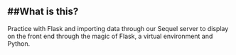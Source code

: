 ##What is this?
---
Practice with Flask and importing data through our Sequel server to display on the front end through the magic of Flask, a virtual environment and Python.
